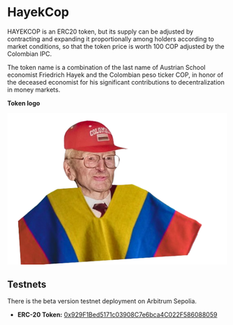 # HayekCop

HAYEKCOP is an ERC20 token, but its supply can be adjusted by contracting 
and expanding it proportionally among holders according to market conditions, 
 so that the token price is worth 100 COP adjusted by the Colombian IPC.

 The token name is a combination of the last name of Austrian School economist
Friedrich Hayek and the Colombian peso ticker COP, in honor of the deceased economist
for his significant contributions to decentralization in money markets.

**Token logo**


![](logo.png)

## Testnets
There is the beta version testnet deployment on Arbitrum Sepolia.

* **ERC-20 Token:** [0x929F1Bed5171c03908C7e6bca4C022F586088059](https://sepolia.arbiscan.io/address/0x929f1bed5171c03908c7e6bca4c022f586088059)

